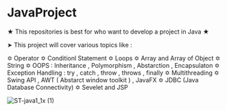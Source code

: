 # JavaProject
★ This repositories is best for who want to develop a project in Java ★

➤ This project will cover various topics like :

✡ Operator
✡ Conditionl Statement
✡ Loops
✡ Array and Array of Object
✡ String 
✡ OOPS : Inheritance , Polymorphism , Abstarction , Encapsulaton
✡ Exception Handling : try , catch , throw , throws , finally
✡ Multithreading
✡ Swing API , AWT ( Abstarct window toolkit ) , JavaFX
✡ JDBC (Java Database Connectivity)
✡ Sevelet and JSP



![ST-java1_1x (1)](https://github.com/Pradeep4802/JavaProject/assets/88763660/930f3978-a6bb-4c77-9050-c3c079225570)
